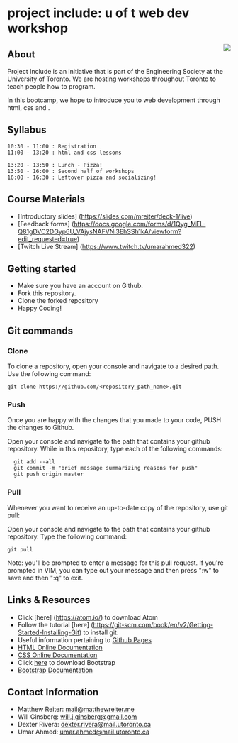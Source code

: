 # project include: u of t web dev workshop

<img src="http://bit.ly/29XrNQE" align="right" />

## About
Project Include is an initiative that is part of the Engineering Society at the University of Toronto. We are hosting workshops throughout Toronto to teach people how to program.

In this bootcamp, we hope to introduce you to web development through html, css and .

## Syllabus
    10:30 - 11:00 : Registration
    11:00 - 13:20 : html and css lessons

    13:20 - 13:50 : Lunch - Pizza!
    13:50 - 16:00 : Second half of workshops
    16:00 - 16:30 : Leftover pizza and socializing!

## Course Materials
- [Introductory slides] (https://slides.com/mreiter/deck-1/live)
- [Feedback forms] (https://docs.google.com/forms/d/1Qyg_MFL-Q81gDVC2DGyp6U_VAjysNAFVNi3EhSSh1kA/viewform?edit_requested=true)
- [Twitch Live Stream] (https://www.twitch.tv/umarahmed322)

## Getting started
- Make sure you have an account on Github.
- Fork this repository.
- Clone the forked repository
- Happy Coding!

## Git commands

### Clone
To clone a repository, open your console and navigate to a desired path. Use the following command:

   	git clone https://github.com/<repository_path_name>.git

### Push
Once you are happy with the changes that you made to your code, PUSH the changes to Github.

Open your console and navigate to the path that contains your github repository. While in this repository, type each of the following commands:

      git add --all
      git commit -m "brief message summarizing reasons for push"
      git push origin master

### Pull
Whenever you want to receive an up-to-date copy of the repository, use git pull:

Open your console and navigate to the path that contains your github repository. Type the following command:

	git pull

Note: you'll be prompted to enter a message for this pull request. If you're prompted in VIM, you can type out your message and then press ":w" to save and then ":q" to exit.

## Links & Resources
- Click [here] (https://atom.io/) to download Atom
- Follow the tutorial [here] (https://git-scm.com/book/en/v2/Getting-Started-Installing-Git) to install git.
- Useful information pertaining to [Github Pages](https://pages.github.com/)
- [HTML Online Documentation](http://www.w3schools.com/html/default.asp)
- [CSS Online Documentation](http://www.w3schools.com/cssref/)
- Click [here](http://getbootstrap.com/) to download Bootstrap
- [Bootstrap Documentation](http://www.w3schools.com/bootstrap/bootstrap_get_started.asp)

## Contact Information
- Matthew Reiter: mail@matthewreiter.me
- Will Ginsberg: will.j.ginsberg@gmail.com
- Dexter Rivera: dexter.rivera@mail.utoronto.ca
- Umar Ahmed: umar.ahmed@mail.utoronto.ca
